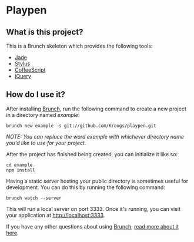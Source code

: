 Playpen
=================

What is this project?
--------------------

This is a Brunch skeleton which provides the following tools:

- [Jade][Jade]
- [Stylus][Stylus]
- [CoffeeScript][CoffeeScript]
- [jQuery][jQuery]

How do I use it?
----------------

After installing [Brunch][Brunch], run the following command to create a new
project in a directory named *example*:

    brunch new example -s git://github.com/Kroogs/playpen.git

*NOTE: You can replace the word example with whichever directory name you'd
like to use for your project.*

After the project has finished being created, you can initialize
it like so:

    cd example
    npm install

Having a static server hosting your public directory is sometimes useful for
development. You can do this by running the following command:

    brunch watch --server

This will run a local server on port 3333. Once it's running, you can visit
your application at [http://localhost:3333](http://localhost:3333).

If you have any other questions about using [Brunch][Brunch], [read more
about it here][Brunch].

[Brunch]: http://brunch.io "Brunch"
[Jade]: http://jade-lang.com/ "Jade"
[Stylus]: http://learnboost.github.io/stylus/ "Stylus"
[CoffeeScript]: http://coffeescript.org/ "CoffeeScript"
[jQuery]: http://jquery.com/ "jQuery"
